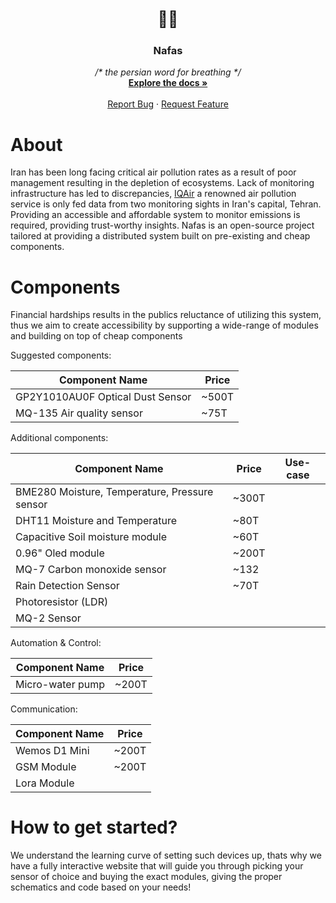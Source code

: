 <div align="center">
  <p style="font-size: 25;">😮‍💨</p>
  <h3 align="center">Nafas</h3>

  <p align="center">
    <i>/* the persian word for breathing */</i>
    <br />
    <a href="github.com/k1nxx/shambalile/wiki"><strong>Explore the docs »</strong></a>
    <br />
    <br />
    <a href="https://github.com/k1nxx/shambalile/issues">Report Bug</a>
    &middot;
    <a href="https://github.com/k1nxx/shambalile/discussions">Request Feature</a>
  </p>
</div>

# **About**

Iran has been long facing critical air pollution rates as a result of poor management resulting in the depletion of ecosystems. Lack of monitoring infrastructure has led to discrepancies, [IQAir](https://www.iqair.com/iran) a renowned air pollution service is only fed data from two monitoring sights in Iran's capital, Tehran. Providing an accessible and affordable system to monitor emissions is required, providing trust-worthy insights. Nafas is an open-source project tailored at providing a distributed system built on pre-existing and cheap components.

# Components

Financial hardships results in the publics reluctance of utilizing this system, thus we aim to create accessibility by supporting a wide-range of modules and building on top of cheap components

Suggested components:

| Component Name                   | Price |
| -------------------------------- | ----- |
| GP2Y1010AU0F Optical Dust Sensor | ~500T |
| MQ-135 Air quality sensor        | ~75T  |

Additional components:

| Component Name                                | Price | Use-case |
| --------------------------------------------- | ----- | -------- |
| BME280 Moisture, Temperature, Pressure sensor | ~300T |          |
| DHT11 Moisture and Temperature                | ~80T  |          |
| Capacitive Soil moisture module               | ~60T  |          |
| 0.96" Oled module                             | ~200T |          |
| MQ-7 Carbon monoxide sensor                   | ~132  |          |
| Rain Detection Sensor                         | ~70T  |          |
| Photoresistor (LDR)                           |       |          |
| MQ-2 Sensor                                   |       |          |

Automation & Control:

| Component Name   | Price |
| ---------------- | ----- |
| Micro-water pump | ~200T |

Communication:

| Component Name | Price |
| -------------- | ----- |
| Wemos D1 Mini  | ~200T |
| GSM Module     | ~200T |
| Lora Module    |       |

# How to get started?

We understand the learning curve of setting such devices up, thats why we have a fully interactive website that will guide you through picking your sensor of choice and buying the exact modules, giving the proper schematics and code based on your needs!

